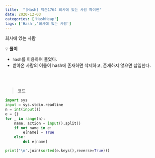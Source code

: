 ```yaml
---
title:  "[Hash] 백준1764 회사에 있는 사람 파이썬"
date: 2020-12-03
categories: ['HashHeap']
tags: ['Hash','회사에 있는 사람']
---
```


회사에 있는 사람
<br>

:bulb: **풀이**<br>
- `hash`를 이용하여 풀었다.
- 받아온 사람의 이름이 hash에 존재하면 삭제하고, 존재하지 않으면 삽입한다.

<br>
<br>

> 코드
```python
import sys
input = sys.stdin.readline
n = int(input())
e = {}
for _ in range(n):
    name, action = input().split()
    if not name in e:
        e[name] = True
    else:
        del e[name]

print('\n'.join(sorted(e.keys(),reverse=True)))
```
<br>
